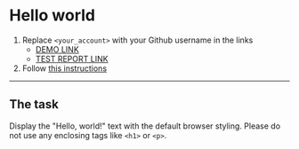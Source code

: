# Hello world
1. Replace `<your_account>` with your Github username in the links
    - [DEMO LINK](https://leonid-vegera.github.io/layout_hello-world/) <br>
    - [TEST REPORT LINK](https://leonid-vegera.github.io/layout_hello-world/report/html_report/)
2. Follow [this instructions](https://mate-academy.github.io/layout_task-guideline/)
___

## The task 
Display the "Hello, world!" text with the default browser styling. Please do not 
use any enclosing tags like `<h1>` or `<p>`.
